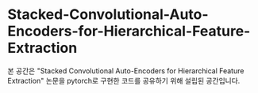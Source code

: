 # Stacked-Convolutional-Auto-Encoders-for-Hierarchical-Feature-Extraction
본 공간은 "Stacked Convolutional Auto-Encoders for Hierarchical Feature Extraction" 논문을 pytorch로 구현한 코드를 공유하기 위해 설립된 공간입니다.
